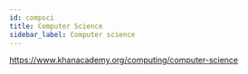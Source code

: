 ```yaml
---
id: compsci
title: Computer Science
sidebar_label: Computer science
---
```


https://www.khanacademy.org/computing/computer-science
